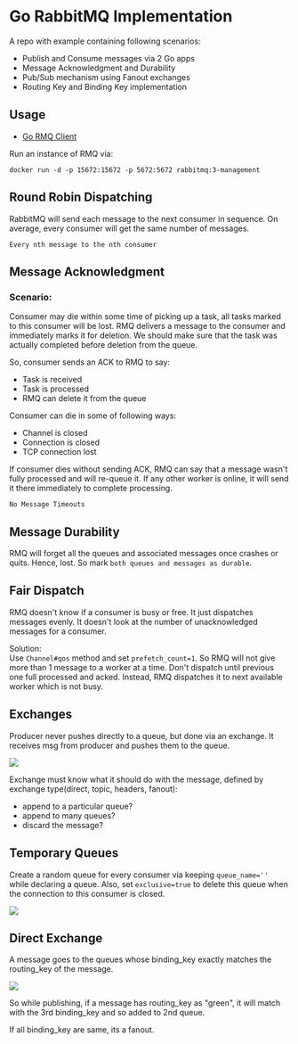 # Go RabbitMQ Implementation

A repo with example containing following scenarios:

- Publish and Consume messages via 2 Go apps
- Message Acknowledgment and Durability
- Pub/Sub mechanism using Fanout exchanges
- Routing Key and Binding Key implementation

## Usage

- [Go RMQ Client](https://github.com/streadway/amqp)

Run an instance of RMQ via:

`docker run -d -p 15672:15672 -p 5672:5672 rabbitmq:3-management`

## Round Robin Dispatching

RabbitMQ will send each message to the next consumer in sequence. On average, every consumer will get the same number of messages.

`Every nth message to the nth consumer`

## Message Acknowledgment

### Scenario:

Consumer may die within some time of picking up a task, all tasks marked to this consumer will be lost. RMQ delivers a message to the consumer and immediately marks it for deletion. We should make sure that the task was actually completed before deletion from the queue.

So, consumer sends an ACK to RMQ to say:

- Task is received
- Task is processed
- RMQ can delete it from the queue

Consumer can die in some of following ways:

- Channel is closed
- Connection is closed
- TCP connection lost

If consumer dies without sending ACK, RMQ can say that a message wasn't fully processed and will re-queue it. If any other worker is online, it will send it there immediately to complete processing.

`No Message Timeouts`

## Message Durability

RMQ will forget all the queues and associated messages once crashes or quits. Hence, lost. So mark `both queues and messages as durable`.

## Fair Dispatch

RMQ doesn't know if a consumer is busy or free. It just dispatches messages evenly. It doesn't look at the number of unacknowledged messages for a consumer.

Solution: \
Use `Channel#qos` method and set `prefetch_count=1`. So RMQ will not give more than 1 message to a worker at a time. Don't dispatch until previous one full processed and acked. Instead, RMQ dispatches it to next available worker which is not busy.

## Exchanges

Producer never pushes directly to a queue, but done via an exchange.
It receives msg from producer and pushes them to the queue.

<img src="https://www.rabbitmq.com/img/tutorials/exchanges.png">

Exchange must know what it should do with the message, defined by exchange type(direct, topic, headers, fanout):

- append to a particular queue?
- append to many queues?
- discard the message?

## Temporary Queues

Create a random queue for every consumer via keeping `queue_name=''` while declaring a queue. Also, set `exclusive=true` to delete this queue when the connection to this consumer is closed.

<img src="https://www.rabbitmq.com/img/tutorials/python-three-overall.png">

## Direct Exchange

A message goes to the queues whose binding_key exactly matches the routing_key of the message.

<img src="https://www.rabbitmq.com/img/tutorials/direct-exchange.png">

So while publishing, if a message has routing_key as "green", it will match with the 3rd binding_key and so added to 2nd queue.

If all binding_key are same, its a fanout.
